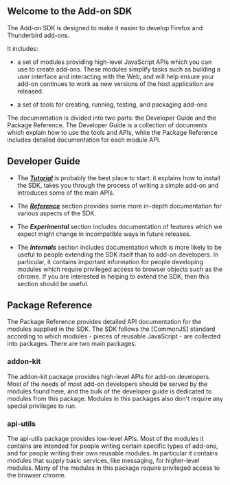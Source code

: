 
Welcome to the Add-on SDK
-------------------------

The Add-on SDK is designed to make it easier to develop Firefox and Thunderbird
add-ons.

It includes:

* a set of modules providing high-level JavaScript APIs which you can use to
create add-ons. These modules simplify tasks such as building a user interface
and interacting with the Web, and will help ensure your add-on continues to
work as new versions of the host application are released. 

* a set of tools for creating, running, testing, and packaging add-ons

The documentation is divided into two parts: the Developer Guide and the Package Reference. The Developer Guide is a collection of documents which explain how to use the tools and APIs, while the Package Reference includes detailed documentation for each module API.

## Developer Guide ##

* The [***Tutorial***](#guide/getting-started) is probably the best place to start: it explains how to install the SDK, takes you through the process of writing a simple add-on and introduces some of the main APIs.

* The [***Reference***](#guide/reference) section provides some more in-depth documentation for various aspects of the SDK.

* The ***Experimental*** section includes documentation of features which we expect might change in incompatible ways in future releases.

* The ***Internals*** section includes documentation which is more likely to be useful to people extending the SDK itself than to add-on developers. In particular, it contains important information for people developing modules which require privileged access to browser objects such as the chrome. If you are interested in helping to extend the SDK, then this section should be useful.

## Package Reference ##

The Package Reference provides detailed API documentation for the modules supplied in the SDK. The SDK follows the [CommonJS] standard according to which modules - pieces of reusable JavaScript - are collected into packages. There are two main packages.

### addon-kit ###

The addon-kit package provides high-level APIs for add-on developers. Most of the needs of most add-on developers should be served by the modules found here, and the bulk of the developer guide is dedicated to modules from this package. Modules in this packages also don't require any special privileges to run.

### api-utils ###

The api-utils package provides low-level APIs. Most of the modules it contains are intended for people writing certain specific types of add-ons, and for people writing their own reusable modules. In particular it contains modules that supply basic services, like messaging, for higher-level modules. Many of the modules in this package require privileged access to the browser chrome.

